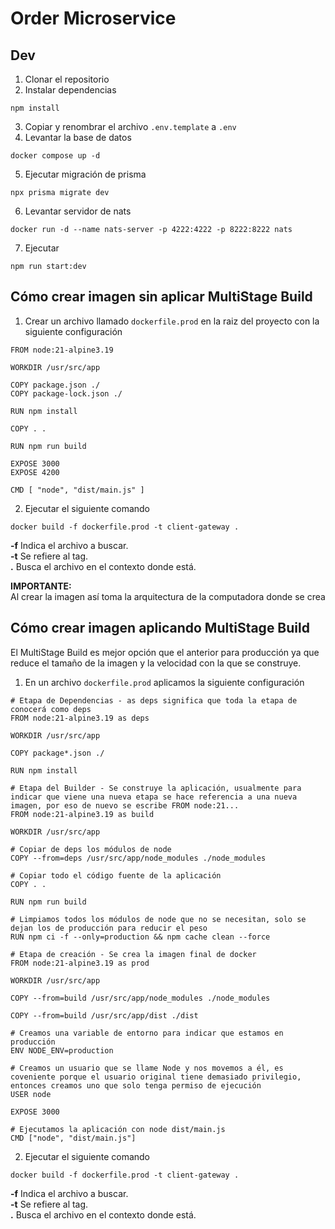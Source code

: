 # Order Microservice

## Dev

1. Clonar el repositorio
2. Instalar dependencias

```
npm install
```

3. Copiar y renombrar el archivo `.env.template` a `.env`
4. Levantar la base de datos

```
docker compose up -d
```

5. Ejecutar migración de prisma

```
npx prisma migrate dev
```

6. Levantar servidor de nats

```
docker run -d --name nats-server -p 4222:4222 -p 8222:8222 nats
```

7. Ejecutar

```
npm run start:dev
```

## Cómo crear imagen sin aplicar MultiStage Build

1. Crear un archivo llamado `dockerfile.prod` en la raiz del proyecto con la siguiente configuración

```
FROM node:21-alpine3.19

WORKDIR /usr/src/app

COPY package.json ./
COPY package-lock.json ./

RUN npm install

COPY . .

RUN npm run build

EXPOSE 3000
EXPOSE 4200

CMD [ "node", "dist/main.js" ]

```

2. Ejecutar el siguiente comando

```
docker build -f dockerfile.prod -t client-gateway .
```

**-f** Indica el archivo a buscar.  
**-t** Se refiere al tag.  
**.** Busca el archivo en el contexto donde está.

**IMPORTANTE:**  
Al crear la imagen así toma la arquitectura de la computadora donde se crea

## Cómo crear imagen aplicando MultiStage Build

El MultiStage Build es mejor opción que el anterior para producción ya que reduce el tamaño de la imagen y la velocidad con la que se construye.

1. En un archivo `dockerfile.prod` aplicamos la siguiente configuración

```
# Etapa de Dependencias - as deps significa que toda la etapa de conocerá como deps
FROM node:21-alpine3.19 as deps

WORKDIR /usr/src/app

COPY package*.json ./

RUN npm install

# Etapa del Builder - Se construye la aplicación, usualmente para indicar que viene una nueva etapa se hace referencia a una nueva imagen, por eso de nuevo se escribe FROM node:21...
FROM node:21-alpine3.19 as build

WORKDIR /usr/src/app

# Copiar de deps los módulos de node
COPY --from=deps /usr/src/app/node_modules ./node_modules

# Copiar todo el código fuente de la aplicación
COPY . .

RUN npm run build

# Limpiamos todos los módulos de node que no se necesitan, solo se dejan los de producción para reducir el peso
RUN npm ci -f --only=production && npm cache clean --force

# Etapa de creación - Se crea la imagen final de docker
FROM node:21-alpine3.19 as prod

WORKDIR /usr/src/app

COPY --from=build /usr/src/app/node_modules ./node_modules

COPY --from=build /usr/src/app/dist ./dist

# Creamos una variable de entorno para indicar que estamos en producción
ENV NODE_ENV=production

# Creamos un usuario que se llame Node y nos movemos a él, es coveniente porque el usuario original tiene demasiado privilegio, entonces creamos uno que solo tenga permiso de ejecución
USER node

EXPOSE 3000

# Ejecutamos la aplicación con node dist/main.js
CMD ["node", "dist/main.js"]
```

2. Ejecutar el siguiente comando

```
docker build -f dockerfile.prod -t client-gateway .
```

**-f** Indica el archivo a buscar.  
**-t** Se refiere al tag.  
**.** Busca el archivo en el contexto donde está.
